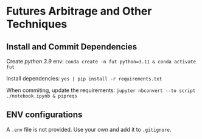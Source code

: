 # Futures Arbitrage and Other Techniques

## Install and Commit Dependencies

Create *python 3.9* env:
`conda create -n fut python=3.11 & conda activate fut`

Install dependencies:
`yes | pip install -r requirements.txt`

When commiting, update the requirements:
`jupyter nbconvert --to script ./notebook.ipynb & pipreqs`

## ENV configurations

A  `.env` file is not provided.
Use your own and add it to `.gitignore`.